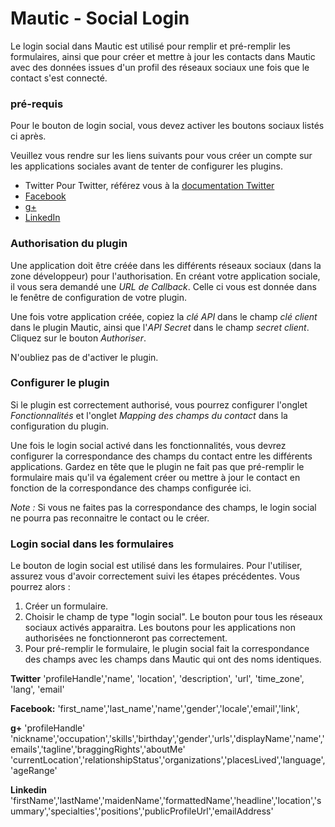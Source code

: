 # Mautic - Social Login

Le login social dans Mautic est utilisé pour remplir et pré-remplir les formulaires, ainsi que pour créer et mettre à jour les contacts dans Mautic avec des données issues d'un profil des réseaux sociaux une fois que le contact s'est connecté.

### pré-requis
Pour le bouton de login social, vous devez activer les boutons sociaux listés ci après.

Veuillez vous rendre sur les liens suivants pour vous créer un compte sur les applications sociales avant de tenter de configurer les plugins.
- Twitter
Pour Twitter, référez vous à la [documentation Twitter](twitter.md)
- [Facebook](https://developers.facebook.com)
- [g+](https://console.developers.google.com)
- [LinkedIn](https://developer.linkedin.com)

### Authorisation du plugin

Une application doit être créée dans les différents réseaux sociaux (dans la zone développeur) pour l'authorisation. En créant votre application sociale, il vous sera demandé une *URL de Callback*. Celle ci vous est donnée dans le fenêtre de configuration de votre plugin.

Une fois votre application créée, copiez la *clé API* dans le champ *clé client* dans le plugin Mautic, ainsi que l'*API Secret* dans le champ *secret client*. Cliquez sur le bouton *Authoriser*.

N'oubliez pas de d'activer le plugin.

### Configurer le plugin

Si le plugin est correctement authorisé, vous pourrez configurer l'onglet *Fonctionnalités* et l'onglet *Mapping des champs du contact* dans la configuration du plugin.

Une fois le login social activé dans les fonctionnalités, vous devrez configurer la correspondance des champs du contact entre les différents applications. Gardez en tête que le plugin ne fait pas que pré-remplir le formulaire mais qu'il va également créer ou mettre à jour le contact en fonction de la correspondance des champs configurée ici.

*Note :* Si vous ne faites pas la correspondance des champs, le login social ne pourra pas reconnaitre le contact ou le créer.

### Login social dans les formulaires

Le bouton de login social est utilisé dans les formulaires. Pour l'utiliser, assurez vous d'avoir correctement suivi les étapes précédentes. Vous pourrez alors :
1. Créer un formulaire.
2. Choisir le champ de type "login social". Le bouton pour tous les réseaux sociaux activés apparaitra. Les boutons pour les applications non authorisées ne fonctionneront pas correctement.
3. Pour pré-remplir le formulaire, le plugin social fait la correspondance des champs avec les champs dans Mautic qui ont des noms identiques.

**Twitter**
'profileHandle','name', 'location', 'description', 'url', 'time_zone', 'lang', 'email'

**Facebook:**
'first_name','last_name','name','gender','locale','email','link',

**g+** 'profileHandle'
'nickname','occupation','skills','birthday','gender','urls','displayName','name','emails','tagline','braggingRights','aboutMe'         
'currentLocation','relationshipStatus','organizations','placesLived','language','ageRange'

**Linkedin** 'firstName','lastName','maidenName','formattedName','headline','location','summary','specialties','positions','publicProfileUrl','emailAddress'
